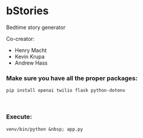 # bStories
Bedtime story generator

Co-creator:
* Henry Macht
* Kevin Krupa
* Andrew Hass

### Make sure you have all the proper packages: <br /> 
```
pip install openai twilio flask python-dotenv
```
<br /> 
 
### Execute: <br /> 
```
venv/bin/python &nbsp; app.py
```






      
      
